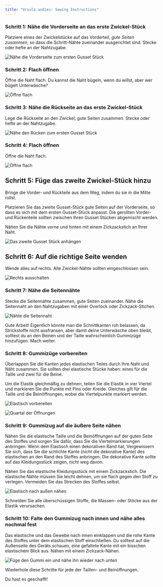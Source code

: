 ```yaml
---
title: "Ursula undies: Sewing Instructions"
---
```


### Schritt 1: Nähe die Vorderseite an das erste Zwickel-Stück

Platziere eines der Zwickelstücke auf das Vorderteil, _gute Seiten zusammen_, so dass die Schritt-Nähte zueinander ausgerichtet sind. Stecke oder hefte an der Nahtzugabe.

![Nähe die Vorderseite zum ersten Gusset Stück](step01.png)

### Schritt 2: Flach öffnen

Öffne die Naht flach. Du kannst die Naht bügeln, wenn du willst, aber wer bügelt Unterwäsche?

![Öffne flach](step02.png)

### Schritt 3: Nähe die Rückseite an das erste Zwickel-Stück

Lege die Rückseite an den Zwickel, gute Seiten zusammen. Stecke oder hefte an der Nahtzugabe.

![Nähe den Rücken zum ersten Gusset Stück](step03.png)

### Schritt 4: Flach öffnen

Öffne die Naht flach.

![Öffne flach](step04.png)

## Schritt 5: Füge das zweite Zwickel-Stück hinzu

Bringe die Vorder- und Rückteile aus dem Weg, indem du sie in die Mitte rollst.

Platzieren Sie das zweite Gusset-Stück gute Seiten auf der Vorderseite, so dass es sich mit dem ersten Gusset-Stück anpasst. Die gerollten Vorder- und Rückenteile sollten zwischen Ihren Gusset Stücken abgemischt werden.

Nähen Sie die Nähte vorne und hinten mit einem Zickzackstich an Ihrer Naht.

![Das zweite Gusset Stück anhängen](step05.png)

## Schritt 6: Auf die richtige Seite wenden

Wende alles auf rechts. Alle Zwickel-Nähte sollten eingeschlossen sein.

![Rechts ausschalten](step06.png)

### Schritt 7: Nähe die Seitennähte

Stecke die Seitennähte zusammen, gute Seiten zueinander. Nähe die Seitennaht an den Nahtzugaben mit einer Overlock oder Zickzack-Stichen.

![Nähte die Seitennaht](step07.png)

<Note>

Gute Arbeit! Eigentlich könnte man die Schnittkanten roh belassen, da Strickstoffe nicht ausfransen, aber damit deine Unterwäsche oben bleibt, solltest du an den Beinen und der Taille wahrscheinlich Gummizüge hinzufügen. Mach weiter.

</Note>

### Schritt 8: Gummizüge vorbereiten

Überlappen Sie die Kanten jedes elastischen Teiles durch Ihre Naht und Näht zusammen. Sie sollten drei elastische Stücke haben: eines für die Taille und zwei für die Beine.

Um die Elastik gleichmäßig zu dehnen, teilen Sie die Elastik in vier Viertel und markieren Sie die Punkte mit Pins oder Kreide. Gleiches gilt für die Taille und die Beinöffnungen, wobei die Viertelpunkte markiert werden.

![Elastisch vorbereiten](step08.png)

![Quartal der Öffnungen](step08b.png)

### Schritt 9: Gummizug auf die äußere Seite nähen

Nähen Sie die elastische Taille und die Beinöffnungen auf der guten Seite des Stoffes und sorgen Sie dafür, dass Sie die Viertelmarkierungen anbringen. Wenn dein Elastisch einen dekorativen Rand hat, Vergewissern Sie sich, dass Sie die schlichte Kante (nicht die dekorative Kante) des elastischen an den Rand des Stoffes anbringen. Die dekorative Kante sollte auf das Kleidungsstück zeigen, nicht weg davon.

Nähen Sie das elastische Kleidungsstück mit einem Zickzackstich. Die elastische Nähte müssen Sie leicht dehnen, um sie flach gegen den Stoff zu verlegen. Vermeiden Sie das Strecken des Stoffes selbst.

![Elastisch nach außen nähen](step09.png)

Schneiden Sie alle überschüssigen Stoffe, die Massen- oder Stöcke aus der Elastik verursachen.

### Schritt 10: Falte den Gummizug nach innen und nähe alles nochmal fest

Das elastische und das Gewebe nach innen einklappen und die rohe Kante des Stoffes unter dem elastischen Stoff einschließen. Du solltest auf die Außenseite des Geräts schauen, eine gefaltete Kante mit ein bisschen elastischem Blick aus. Nähen mit einem Zickzack-Nähen.

![Füge den Gummi ein und nähe ihn wieder nach unten](step10.png)

Wiederhole diese Schritte für jede der Taillen- und Beinöffnungen.

Du hast es geschafft!

